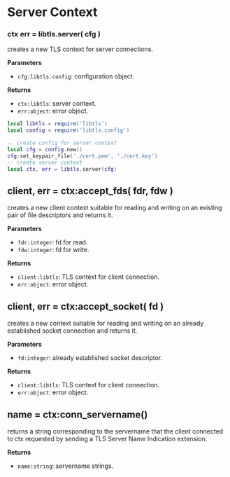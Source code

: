 # Server Context

### ctx err = libtls.server( cfg )

creates a new TLS context for server connections.

**Parameters**

- `cfg:libtls.config`: configuration object.

**Returns**

- `ctx:libtls`: server context.
- `err:object`: error object.


```lua
local libtls = require('libtls')
local config = require('libtls.config')

-- create config for server context
local cfg = config.new()
cfg:set_keypair_file('./cert.pem', './cert.key')
-- create server context
local ctx, err = libtls.server(cfg)
```


## client, err = ctx:accept_fds( fdr, fdw )

creates a new client context suitable for reading and writing on an existing pair of file descriptors and returns it.

**Parameters**

- `fdr:integer`: fd for read.
- `fdw:integer`: fd for write.

**Returns**

- `client:libtls`: TLS context for client connection.
- `err:object`: error object.


## client, err = ctx:accept_socket( fd )

creates a new context suitable for reading and writing on an already established socket connection and returns it.

**Parameters**

- `fd:integer`: already established socket descriptor.

**Returns**

- `client:libtls`: TLS context for client connection.
- `err:object`: error object.


## name = ctx:conn_servername()

returns a string corresponding to the servername that the client connected to ctx requested by sending a TLS Server Name Indication extension.

**Returns**

- `name:string`: servername strings.


